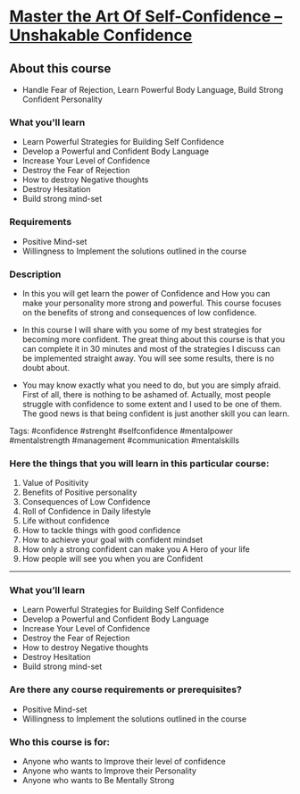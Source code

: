 # [Master the Art Of Self-Confidence – Unshakable Confidence](https://www.udemy.com/course/power-of-confidence-full-course2022/)

## About this course
- Handle Fear of Rejection, Learn Powerful Body Language, Build Strong Confident Personality

### What you'll learn
- Learn Powerful Strategies for Building Self Confidence
- Develop a Powerful and Confident Body Language
- Increase Your Level of Confidence
- Destroy the Fear of Rejection
- How to destroy Negative thoughts
- Destroy Hesitation
- Build strong mind-set

### Requirements
- Positive Mind-set
- Willingness to Implement the solutions outlined in the course

### Description
- In this you will get learn the power of Confidence and How you can make your personality more strong and powerful. This course focuses on the benefits of strong and consequences of low confidence.

- In this course I will share with you some of my best strategies for becoming more confident. The great thing about this course is that you can complete it in 30 minutes and most of the strategies I discuss can be implemented straight away. You will see some results, there is no doubt about.

- You may know exactly what you need to do, but you are simply afraid. First of all, there is nothing to be ashamed of. Actually, most people struggle with confidence to some extent and I used to be one of them. The good news is that being confident is just another skill you can learn.

Tags: #confidence #strenght #selfconfidence #mentalpower #mentalstrength #management #communication #mentalskills

### Here the things that you will learn in this particular course:

1. Value of Positivity
2. Benefits of Positive personality
3. Consequences of Low Confidence
4. Roll of Confidence in Daily lifestyle
5. Life without confidence
6. How to tackle things with  good confidence
7. How to achieve your goal with confident mindset
8. How only a strong confident can make you A Hero of your life
9. How people will see you when you are Confident

---

### What you’ll learn
- Learn Powerful Strategies for Building Self Confidence
- Develop a Powerful and Confident Body Language
- Increase Your Level of Confidence
- Destroy the Fear of Rejection
- How to destroy Negative thoughts
- Destroy Hesitation
- Build strong mind-set

### Are there any course requirements or prerequisites?
- Positive Mind-set
- Willingness to Implement the solutions outlined in the course

### Who this course is for:
- Anyone who wants to Improve their level of confidence
- Anyone who wants to Improve their Personality
- Anyone who wants to Be Mentally Strong
